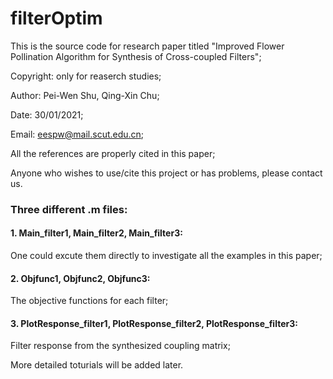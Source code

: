 # filterOptim
This is the source code for research paper titled "Improved Flower Pollination Algorithm for Synthesis of Cross-coupled Filters";

Copyright: only for reaserch studies;

Author: Pei-Wen Shu, Qing-Xin Chu;

Date: 30/01/2021;

Email: eespw@mail.scut.edu.cn;

All the references are properly cited in this paper;

Anyone who wishes to use/cite this project or has problems, please contact us.

### Three different .m files:
#### 1. Main_filter1, Main_filter2, Main_filter3:

One could excute them directly to investigate all the examples in this paper;

#### 2. Objfunc1, Objfunc2, Objfunc3:

The objective functions for each filter;

#### 3. PlotResponse_filter1, PlotResponse_filter2, PlotResponse_filter3:

Filter response from the synthesized coupling matrix;

More detailed toturials will be added later.
